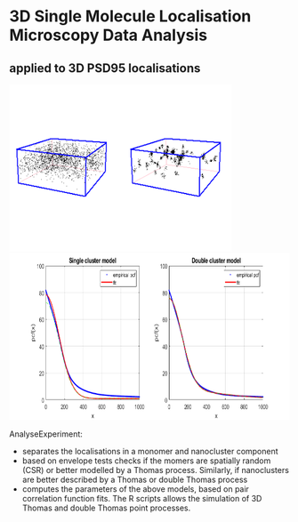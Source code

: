 # 3D Single Molecule Localisation Microscopy Data Analysis 
## applied to 3D PSD95 localisations

<img src=CleanedData.png width="400" height="300">
<img src=Sample.png width="600" height="300">

AnalyseExperiment:
- separates the localisations in a monomer and nanocluster component
- based on envelope tests checks if the momers are spatially random (CSR) or better modelled by a Thomas process. Similarly, if nanoclusters are better described by a Thomas or double Thomas process
- computes the parameters of the above models, based on pair correlation function fits.
The R scripts allows the simulation of 3D Thomas and double Thomas point processes.

